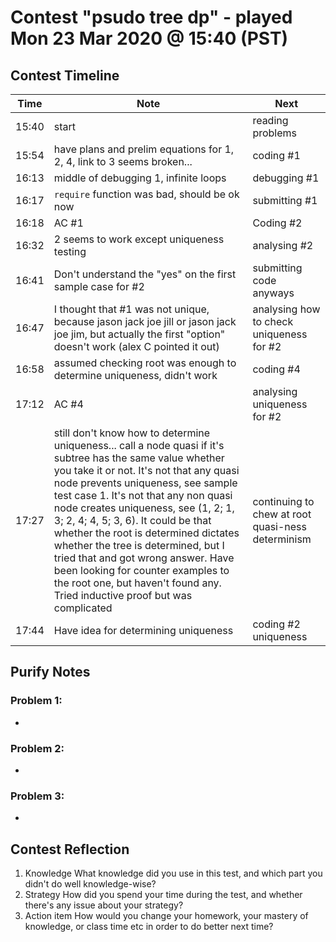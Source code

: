 # Contest "psudo tree dp" - played Mon 23 Mar 2020 @ 15:40 (PST)

## Contest Timeline

| Time | Note | Next |
|----|----|----|
15:40 | start | reading problems
15:54 | have plans and prelim equations for 1, 2, 4, link to 3 seems broken... | coding #1
16:13 | middle of debugging 1, infinite loops | debugging #1
16:17 | `require` function was bad, should be ok now | submitting #1
16:18 | AC #1 | Coding #2
16:32 | 2 seems to work except uniqueness testing | analysing #2
16:41 | Don't understand the "yes" on the first sample case for #2 | submitting code anyways
16:47 | I thought that #1 was not unique, because jason jack joe jill or jason jack joe jim, but actually the first "option" doesn't work (alex C pointed it out) | analysing how to check uniqueness for #2
16:58 | assumed checking root was enough to determine uniqueness, didn't work | coding #4
17:12 | AC #4 | analysing uniqueness for #2
17:27 | still don't know how to determine uniqueness... call a node quasi if it's subtree has the same value whether you take it or not. It's not that any quasi node prevents uniqueness, see sample test case 1. It's not that any non quasi node creates uniqueness, see (1, 2; 1, 3; 2, 4; 4, 5; 3, 6). It could be that whether the root is determined dictates whether the tree is determined, but I tried that and got wrong answer. Have been looking for counter examples to the root one, but haven't found any. Tried inductive proof but was complicated | continuing to chew at root quasi-ness determinism
17:44 | Have idea for determining uniqueness | coding #2 uniqueness


## Purify Notes

### Problem 1:

-

### Problem 2:

-

### Problem 3:

-

## Contest Reflection
1. Knowledge
What knowledge did you use in this test, and which part you didn't do well knowledge-wise?
2. Strategy
How did you spend your time during the test, and whether there's any issue about your strategy?
3. Action item
How would you change your homework, your mastery of knowledge, or class time etc in order to do better next time?
